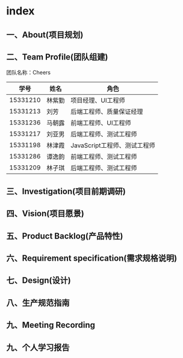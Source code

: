 # index
## 一、About(项目规划)

## 二、Team Profile(团队组建)
团队名称：Cheers


学号|姓名|角色|
----|----|----|
15331210|林紫勤|项目经理、UI工程师
15331213|刘芳|后端工程师、质量保证经理
15331236|马朝露|前端工程师、UI工程师
15331217|刘亚男|后端工程师、测试工程师
15331198|林津霞|JavaScript工程师、测试工程师
15331286|谭逸韵|前端工程师、测试工程师
15331209|林子琪|后端工程师、测试工程师
## 三、Investigation(项目前期调研)
## 四、Vision(项目愿景)
## 五、Product Backlog(产品特性)
## 六、Requirement specification(需求规格说明)
## 七、Design(设计)
## 八、生产规范指南
## 九、Meeting Recording
## 九、个人学习报告


